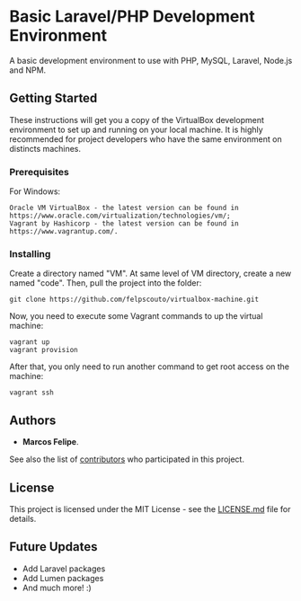 # Basic Laravel/PHP Development Environment

A basic development environment to use with PHP, MySQL, Laravel, Node.js and NPM.

## Getting Started

These instructions will get you a copy of the VirtualBox development environment to set up and running on your local machine.
It is highly recommended for project developers who have the same environment on distincts machines.

### Prerequisites

For Windows:

```
Oracle VM VirtualBox - the latest version can be found in https://www.oracle.com/virtualization/technologies/vm/;
Vagrant by Hashicorp - the latest version can be found in https://www.vagrantup.com/.
```

### Installing

Create a directory named "VM". At same level of VM directory, create a new named "code". Then, pull the project into the folder:

```
git clone https://github.com/felpscouto/virtualbox-machine.git
```

Now, you need to execute some Vagrant commands to up the virtual machine:

```
vagrant up
vagrant provision
```

After that, you only need to run another command to get root access on the machine:

```
vagrant ssh
```

## Authors

* **Marcos Felipe**.

See also the list of [contributors](https://github.com/felpscouto/basic-laravel-php-dev-environment) who participated in this project.

## License

This project is licensed under the MIT License - see the [LICENSE.md](LICENSE.md) file for details.

## Future Updates

* Add Laravel packages
* Add Lumen packages
* And much more! :)
